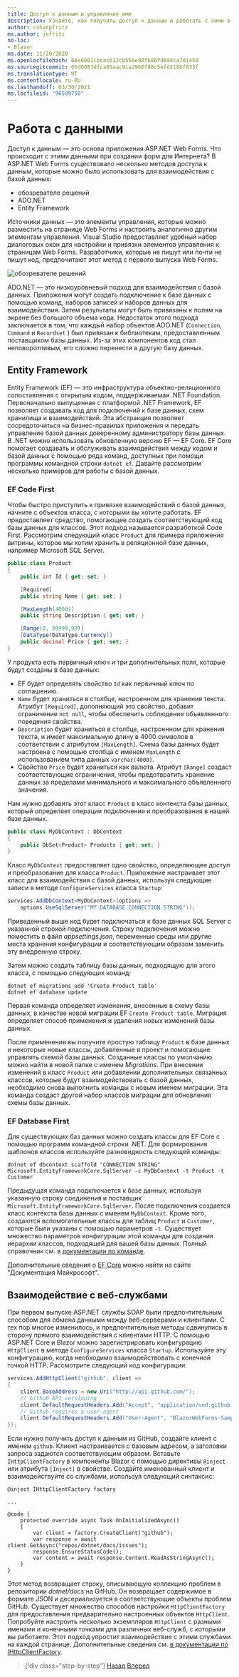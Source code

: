 ```yaml
---
title: Доступ к данным и управление ими
description: Узнайте, как получить доступ к данным и работать с ними в ASP.NET Web Forms и Blazor.
author: csharpfritz
ms.author: jefritz
no-loc:
- Blazor
ms.date: 11/20/2020
ms.openlocfilehash: 66e6001cbcac612cb556e90fb86fd694ca7d1459
ms.sourcegitcommit: 05d0087dfca85aac9ca2960f86c5efd218bf833f
ms.translationtype: HT
ms.contentlocale: ru-RU
ms.lasthandoff: 03/30/2021
ms.locfileid: "96509758"
---
```

# <a name="work-with-data"></a>Работа с данными

Доступ к данным — это основа приложения ASP.NET Web Forms. Что происходит с этими данными при создании форм для Интернета? В ASP.NET Web Forms существовало несколько методов доступа к данным, которые можно было использовать для взаимодействия с базой данных:

- обозревателе решений
- ADO.NET
- Entity Framework

Источники данных — это элементы управления, которые можно разместить на странице Web Forms и настроить аналогично другим элементам управления. Visual Studio предоставляет удобный набор диалоговых окон для настройки и привязки элементов управления к страницам Web Forms. Разработчики, которые не пишут или почти не пишут код, предпочитают этот метод с первого выпуска Web Forms.

![обозревателе решений](media/data/datasources.png)

ADO.NET — это низкоуровневый подход для взаимодействия с базой данных. Приложения могут создать подключение к базе данных с помощью команд, наборов записей и наборов данных для взаимодействия. Затем результаты могут быть привязаны к полям на экране без большого объема кода. Недостаток этого подхода заключается в том, что каждый набор объектов ADO.NET (`Connection`, `Command` и `Recordset` ) был привязан к библиотекам, предоставленным поставщиком базы данных. Из-за этих компонентов код стал неповоротливым, его сложно перенести в другую базу данных.

## <a name="entity-framework"></a>Entity Framework

Entity Framework (EF) — это инфраструктура объектно-реляционного сопоставления с открытым кодом, поддерживаемая .NET Foundation. Первоначально выпущенная с платформой .NET Framework, EF позволяет создавать код для подключений к базе данных, схем хранилища и взаимодействий. Эта абстракция позволяет сосредоточиться на бизнес-правилах приложения и передать управление базой данных доверенному администратору базы данных. В .NET можно использовать обновленную версию EF — EF Core. EF Core помогает создавать и обслуживать взаимодействия между кодом и базой данных с помощью ряда команд, доступных при помощи программы командной строки `dotnet ef`. Давайте рассмотрим несколько примеров для работы с базой данных.

### <a name="ef-code-first"></a>EF Code First

Чтобы быстро приступить к привязке взаимодействий с базой данных, начните с объектов класса, с которыми вы хотите работать. EF предоставляет средство, помогающее создать соответствующий код базы данных для классов. Этот подход называется разработкой Code First. Рассмотрим следующий класс `Product` для примера приложения витрины, которое мы хотим хранить в реляционной базе данных, например Microsoft SQL Server.

```csharp
public class Product
{
    public int Id { get; set; }

    [Required]
    public string Name { get; set; }

    [MaxLength(4000)]
    public string Description { get; set; }

    [Range(0, 99999,99)]
    [DataType(DataType.Currency)]
    public decimal Price { get; set; }
}
```

У продукта есть первичный ключ и три дополнительных поля, которые будут созданы в базе данных:  

- EF будет определять свойство `Id` как первичный ключ по соглашению.
- `Name` будет храниться в столбце, настроенном для хранения текста. Атрибут `[Required]`, дополняющий это свойство, добавит ограничение `not null`, чтобы обеспечить соблюдение объявленного поведения свойства.
- `Description` будет храниться в столбце, настроенном для хранения текста, и имеет максимальную длину в 4000 символов в соответствии с атрибутом `[MaxLength]`. Схема базы данных будет настроена с помощью столбца с именем `MaxLength` с использованием типа данных `varchar(4000)`.
- Свойство `Price` будет храниться как валюта. Атрибут `[Range]` создаст соответствующие ограничения, чтобы предотвратить хранение данных за пределами минимального и максимального объявленного значения.

Нам нужно добавить этот класс `Product` в класс контекста базы данных, который определяет операции подключения и преобразования в нашей базе данных.

```csharp
public class MyDbContext : DbContext
{
    public DbSet<Product> Products { get; set; }
}
```

Класс `MyDbContext` предоставляет одно свойство, определяющее доступ и преобразование для класса `Product`.  Приложение настраивает этот класс для взаимодействия с базой данных, используя следующие записи в методе `ConfigureServices` класса `Startup`:

```csharp
services.AddDbContext<MyDbContext>(options =>
    options.UseSqlServer("MY DATABASE CONNECTION STRING"));
```

Приведенный выше код будет подключаться к базе данных SQL Server с указанной строкой подключения. Строку подключения можно поместить в файл *appsettings.json*, переменные среды или другие места хранения конфигурации и соответствующим образом заменить эту внедренную строку.

Затем можно создать таблицу базы данных, подходящую для этого класса, с помощью следующих команд:

```dotnetcli
dotnet ef migrations add 'Create Product table'
dotnet ef database update
```

Первая команда определяет изменения, внесенные в схему базы данных, в качестве новой миграции EF `Create Product table`.  Миграция определяет способ применения и удаления новых изменений базы данных.

После применения вы получите простую таблицу `Product` в базе данных и некоторые новые классы, добавленные в проект и помогающие управлять схемой базы данных.  Созданные классы по умолчанию можно найти в новой папке с именем *Migrations*.  При внесении изменений в класс `Product` или добавлении дополнительных связанных классов, которые будут взаимодействовать с базой данных, необходимо снова выполнить команды с новым именем миграции.  Эта команда создаст другой набор классов миграции для обновления схемы базы данных.

### <a name="ef-database-first"></a>EF Database First

Для существующих баз данных можно создать классы для EF Core с помощью программ командной строки .NET. Для формирования шаблонов классов используйте разновидность следующей команды:

```dotnetcli
dotnet ef dbcontext scaffold "CONNECTION STRING" Microsoft.EntityFrameworkCore.SqlServer -c MyDbContext -t Product -t Customer
```

Предыдущая команда подключается к базе данных, используя указанную строку соединения и поставщик `Microsoft.EntityFrameworkCore.SqlServer`. После подключения создается класс контекста базы данных с именем `MyDbContext`. Кроме того, создаются вспомогательные классы для таблиц `Product` и `Customer`, которые были указаны с помощью параметров `-t`. Существует множество параметров конфигурации этой команды для создания иерархии классов, подходящей для вашей базы данных. Полный справочник см. в [документации по команде](/ef/core/miscellaneous/cli/dotnet#dotnet-ef-dbcontext-scaffold).

Дополнительные сведения о [EF Core](/ef/core/) можно найти на сайте "Документация Майкрософт".

## <a name="interact-with-web-services"></a>Взаимодействие с веб-службами

При первом выпуске ASP.NET службы SOAP были предпочтительным способом для обмена данными между веб-серверами и клиентами. С тех пор многое изменилось, и предпочтительные методы сдвинулись в сторону прямого взаимодействия с клиентами HTTP. С помощью ASP.NET Core и Blazor можно зарегистрировать конфигурацию `HttpClient` в методе `ConfigureServices` класса `Startup`. Используйте эту конфигурацию, когда необходимо взаимодействовать с конечной точкой HTTP. Рассмотрите следующий код конфигурации:

```csharp
services.AddHttpClient("github", client =>
{
    client.BaseAddress = new Uri("http://api.github.com/");
    // Github API versioning
    client.DefaultRequestHeaders.Add("Accept", "application/vnd.github.v3+json");
    // Github requires a user-agent
    client.DefaultRequestHeaders.Add("User-Agent", "BlazorWebForms-Sample");
});
```

Если нужно получить доступ к данным из GitHub, создайте клиент с именем `github`. Клиент настраивается с базовым адресом, а заголовки запроса задаются соответствующим образом. Вставьте `IHttpClientFactory` в компоненты Blazor с помощью директивы `@inject` или атрибута `[Inject]` в свойстве. Создайте именованный клиент и взаимодействуйте со службами, используя следующий синтаксис:

```razor
@inject IHttpClientFactory factory

...

@code {
    protected override async Task OnInitializedAsync()
    {
        var client = factory.CreateClient("github");
        var response = await client.GetAsync("repos/dotnet/docs/issues");
        response.EnsureStatusCode();
        var content = await response.Content.ReadAsStringAsync();
    }
}
```

Этот метод возвращает строку, описывающую коллекцию проблем в репозитории *dotnet/docs* на GitHub. Он возвращает содержимое в формате JSON и десериализуется в соответствующие объекты проблем GitHub. Существует множество способов настройки `HttpClientFactory` для предоставления предварительно настроенных объектов `HttpClient`. Попробуйте настроить несколько экземпляров `HttpClient` с разными именами и конечными точками для различных веб-служб, с которыми вы работаете. Этот подход упростит взаимодействие с этими службами на каждой странице. Дополнительные сведения см. [в документации по IHttpClientFactory](/aspnet/core/fundamentals/http-requests).

>[!div class="step-by-step"]
>[Назад](forms-validation.md)
>[Вперед](middleware.md)
